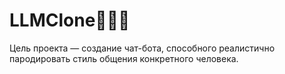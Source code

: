 # LLMClone👨🏻🤖

Цель проекта — создание чат-бота, способного реалистично пародировать стиль общения конкретного человека.